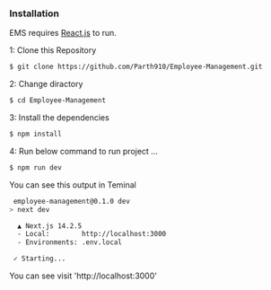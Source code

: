 ### Installation

EMS requires [React.js](https://nodejs.org/) to run.

1: Clone this Repository
```sh
$ git clone https://github.com/Parth910/Employee-Management.git
```
2: Change diractory
```sh
$ cd Employee-Management
```
3: Install the dependencies

```sh
$ npm install
```

4: Run below command to run project ...

```sh
$ npm run dev
```
You can see this output in Teminal
```sh
 employee-management@0.1.0 dev
> next dev

  ▲ Next.js 14.2.5
  - Local:        http://localhost:3000
  - Environments: .env.local

 ✓ Starting...
```

You can see visit 'http://localhost:3000'
